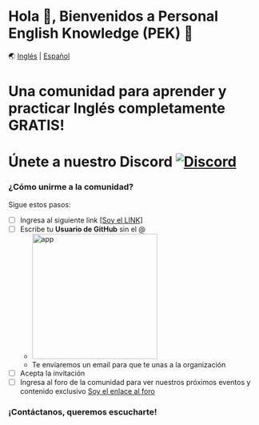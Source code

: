 # Hola 👋, Bienvenidos a Personal English Knowledge (PEK) 🚀

🌏 [Inglés](https://github.com/PEK-Personal-English-Knowledge/.github/blob/main/profile/README.en.md) | [Español](https://github.com/PEK-Personal-English-Knowledge/.github/blob/main/profile/README.md)

# Una comunidad para aprender y practicar Inglés completamente GRATIS!

# Únete a nuestro Discord <a href="https://discord.gg/VuTfdxka">![Discord](https://img.shields.io/badge/Discord-7289DA?style=flat-square&logo=discord&logoColor=white)</a>

### ¿Cómo unirme a la comunidad?

Sigue estos pasos: 

- [ ] Ingresa al siguiente link <a href="https://pek-english.herokuapp.com/" target="_blank">[Soy el LINK]</a>
- [ ] Escribe tu **Usuario de GitHub** sin el @
    - <a href="https://pek-english.herokuapp.com/" target="_blank"><img width="250" alt="app" src="https://user-images.githubusercontent.com/23409026/195021291-b2938e2a-c86f-45d6-86f8-33bade1885d3.png"></a>
    - Te enviaremos un email para que te unas a la organización
- [ ] Acepta la invitación
- [ ] Ingresa al foro de la comunidad para ver nuestros próximos eventos y contenido exclusivo [Soy el enlace al foro](https://github.com/orgs/PEK-Personal-English-Knowledge/discussions)

### ¡Contáctanos, queremos escucharte!

